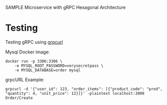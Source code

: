 SAMPLE Microservice with gRPC
Hexagonal Architecture



# Testing

Testing gRPC using [grpcurl](https://github.com/fullstorydev/grpcurl)



Mysql Docker image:

    docker run -p 3306:3306 \
        -e MYSQL_ROOT_PASSWORD=verysecretpass \
        -e MYSQL_DATABASE=order mysql

grpcURL Example:

    grpcurl -d '{"user_id": 123, "order_items": [{"product_code": "prod", "quantity": 4, "unit_price": 12}]}' -plaintext localhost:3000 Order/Create